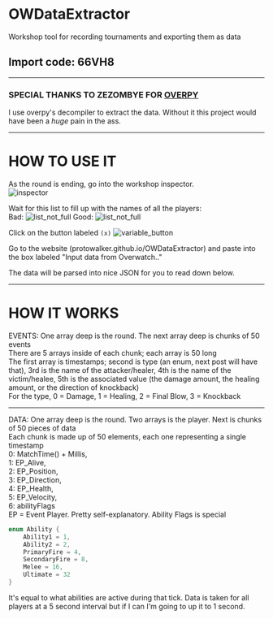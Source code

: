 # OWDataExtractor
Workshop tool for recording tournaments and exporting them as data

## Import code: 66VH8

-------

### SPECIAL THANKS TO ZEZOMBYE FOR [OVERPY](https://github.com/Zezombye/overpy)  
I use overpy's decompiler to extract the data. Without it this project would have been a *huge* pain in the ass.

-------

# HOW TO USE IT

As the round is ending, go into the workshop inspector.  
![inspector](Parser/images/inspector.png)  

Wait for this list to fill up with the names of all the players:  
Bad: ![list_not_full](Parser/images/list_not_full.png)
Good: ![list_not_full](Parser/images/list_full.png)

Click on the button labeled `(x)`
![variable_button](Parser/images/variable_button.png)

Go to the website (protowalker.github.io/OWDataExtractor) and paste into the box labeled "Input data from Overwatch.."

The data will be parsed into nice JSON for you to read down below.

-------------

# HOW IT WORKS


EVENTS: One array deep is the round. The next array deep is chunks of 50 events  
There are 5 arrays inside of each chunk; each array is 50 long  
The first array is timestamps; second is type (an enum, next post will have that), 3rd is the name of the attacker/healer, 4th is the name of the victim/healee, 5th is the associated value (the damage amount, the healing amount, or the direction of knockback)  
For the type, 0 = Damage, 1 = Healing, 2 = Final Blow, 3 = Knockback 

--------

DATA: One array deep is the round. Two arrays is the player. Next is chunks of 50 pieces of data  
Each chunk is made up of 50 elements, each one representing a single timestamp  
0: MatchTime() + Millis,  
1: EP_Alive,  
2: EP_Position,  
3: EP_Direction,  
4: EP_Health,  
5: EP_Velocity,  
6: abilityFlags   
EP = Event Player. Pretty self-explanatory. Ability Flags is special  
```cs
enum Ability {  
    Ability1 = 1,
    Ability2 = 2,
    PrimaryFire = 4,
    SecondaryFire = 8,
    Melee = 16,
    Ultimate = 32
}
```
It's equal to what abilities are active during that tick. Data is taken for all players at a 5 second interval but if I can I'm going to up it to 1 second.
